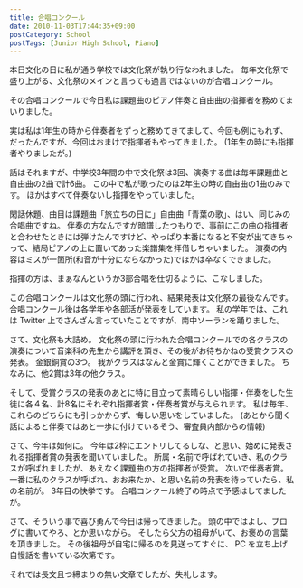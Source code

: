 ```yaml
---
title: 合唱コンクール
date: 2010-11-03T17:44:35+09:00
postCategory: School
postTags: [Junior High School, Piano]
---
```


本日文化の日に私が通う学校では文化祭が執り行なわれました。
毎年文化祭で盛り上がる、文化祭のメインと言っても過言ではないのが合唱コンクール。

その合唱コンクールで今日私は課題曲のピアノ伴奏と自由曲の指揮者を務めてまいりました。

実は私は1年生の時から伴奏者をずっと務めてきてまして、今回も例にもれず、だったんですが、今回はおまけで指揮者もやってきました。
(1年生の時にも指揮者やりましたが。)

話はそれますが、中学校3年間の中で文化祭は3回、演奏する曲は毎年課題曲と自由曲の2曲で計6曲。
この中で私が歌ったのは2年生の時の自由曲の1曲のみです。
ほかはすべて伴奏ないし指揮をやっていました。

閑話休題、曲目は課題曲「旅立ちの日に」自由曲「青葉の歌」、はい、同じみの合唱曲ですね。
伴奏の方なんですが暗譜したつもりで、事前にこの曲の指揮者と合わせたときには弾けたんですけど、やっぱり本番になると不安が出てきちゃって、結局ピアノの上に置いてあった楽譜集を拝借しちゃいました。
演奏の内容はミスが一箇所(和音が十分にならなかった)でほかは卒なくできました。

指揮の方は、まぁなんというか3部合唱を仕切るように、こなしました。

この合唱コンクールは文化祭の頭に行われ、結果発表は文化祭の最後なんです。
合唱コンクール後は各学年や各部活が発表をしています。
私の学年では、これは Twitter 上でさんざん言っていたことですが、南中ソーランを踊りました。

さて、文化祭も大詰め。
文化祭の頭に行われた合唱コンクールでの各クラスの演奏について音楽科の先生から講評を頂き、その後がお待ちかねの受賞クラスの発表。
金銀銅賞の3つ。
我がクラスはなんと金賞に輝くことができました。
ちなみに、他2賞は3年の他クラス。

そして、受賞クラスの発表のあとに特に目立って素晴らしい指揮・伴奏をした生徒に各４名、計8名にそれぞれ指揮者賞・伴奏者賞が与えられます。
私は毎年、これらのどちらにも引っかからず、悔しい思いをしていました。
(あとから聞く話によると伴奏ではあと一歩に付けているそう、審査員内部からの情報)

さて、今年は如何に。
今年は2枠にエントリしてるしな、と思い、始めに発表される指揮者賞の発表を聞いていました。
所属・名前で呼ばれていき、私のクラスが呼ばれましたが、あえなく課題曲の方の指揮者が受賞。
次いで伴奏者賞。
一番に私のクラスが呼ばれ、おお来たか、と思い名前の発表を待っていたら、私の名前が。
3年目の快挙です。
合唱コンクール終了の時点で予感はしてましたが。

さて、そういう事で喜び勇んで今日は帰ってきました。
頭の中ではよし、ブログに書いてやろ、とか思いながら。
そしたら父方の祖母がいて、お褒めの言葉を頂きました。
その後祖母が自宅に帰るのを見送ってすぐに、 PC を立ち上げ自慢話を書いている次第です。

それでは長文且つ締まりの無い文章でしたが、失礼します。
